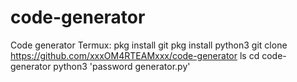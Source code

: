 # code-generator
Code generator
Termux:
pkg install git
pkg install python3
git clone https://github.com/xxxOM4RTEAMxxx/code-generator
ls
cd code-generator
python3 'password generator.py'
